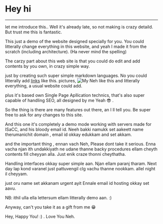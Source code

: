 # Hey hi
---
let me introduce this.. Well it's already late, so not making is crazy detaild. But trust me this is fantastic.

This just a demo of the website designed specially for you. You could litterally change everything in this website, and yeah I made it from the scratch (including architecture). (Ha never mind the spelling)

The carzy part about this web site is that you could do edit and add contents by you own, in crazy simple way.

just by creating such super simple markdown languages. No you could litterally add [links]("https://google.com") like this. pictures, 
![My Neh](https://raw.githubusercontent.com/nehppumma/MyJournal/main/images/neh.jpg)
like this and litterally everything, a usual website could add.

plus it's based own Single Page Apllication technics, that's also super capable of handling SEO, all designed by me Yeah &#128526; .

So the thing is there are many features out there, an I ll tell you. Be super free to ask for any changes to this site. 

And this one it's completely a demo mode working with servers made for ISaCC, and his bloody email id. 
Neeh bakki namukk set aakeett name therumanichit domain , email id okkay edukkam and set akkam.


and the important thing , ennan vach Neh, Please dont take it serious. Enna vacha njan ith undakkiyath ne udane thanne backy procedures ellam cheyth contents fill cheyyan alla. Just enik craze thonni cheythatha.

Handling interfaces okkay super simple aan. Njan ellam paranj tharam. Next day lap kond varanel just pattuvengil clg vachu thanne nookkam. allel night il cheyyam.

just oru name set akkanam urgent ayit Ennale email id hosting okkay set aavu.

NB: ithil ulla ella lettersum ellam litterally demo aan. :)

Anyway, can't you take it as a gift from me &#128513;

Hey, Happy You! :) .
Love You Neh.
